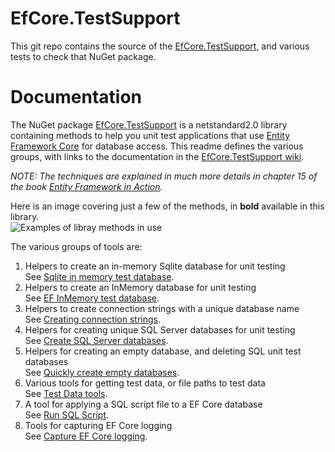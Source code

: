 # EfCore.TestSupport

This git repo contains the source of the
[EfCore.TestSupport](https://www.nuget.org/packages/EfCore.TestSupport/), 
and various tests to check that NuGet package.

# Documentation

The NuGet package [EfCore.TestSupport](https://www.nuget.org/packages/EfCore.TestSupport/)
is a netstandard2.0 library containing methods to help you unit test applications that use
[Entity Framework Core](https://docs.microsoft.com/en-us/ef/core/index)
for database access. This readme defines the various groups, with links to the documentation in the 
[EfCore.TestSupport wiki](https://github.com/JonPSmith/EfCore.TestSupport/wiki).

*NOTE: The techniques are explained in much more details in chapter 15 of the book
[Entity Framework in Action](http://bit.ly/2m8KRAZ).*

Here is an image covering just a few of the methods, in **bold** available in this library.  
![Examples of libray methods in use](https://github.com/JonPSmith/EfCore.TestSupport/blob/master/Example-of-various-test-features.png)

The various groups of tools are:

1. Helpers to create an in-memory Sqlite database for unit testing  
See [Sqlite in memory test database](https://github.com/JonPSmith/EfCore.TestSupport/wiki/1.-Sqlite-in-memory-test-database).
2. Helpers to create an InMemory database for unit testing  
See [EF InMemory test database](https://github.com/JonPSmith/EfCore.TestSupport/wiki/2.-EF-InMemory-test-database).
3. Helpers to create connection strings with a unique database name  
See [Creating connection strings](https://github.com/JonPSmith/EfCore.TestSupport/wiki/3.-Creating-connection-strings).
4. Helpers for creating unique SQL Server databases for unit testing  
See [Create SQL Server databases](https://github.com/JonPSmith/EfCore.TestSupport/wiki/4.-Create-SQL-Server-databases).
5. Helpers for creating an empty database, and deleting SQL unit test databases  
See [Quickly create empty databases](https://github.com/JonPSmith/EfCore.TestSupport/wiki/5.-Quickly-create-empty-database).
6. Various tools for getting test data, or file paths to test data  
See [Test Data tools](https://github.com/JonPSmith/EfCore.TestSupport/wiki/6.-Test-Data-tools).
7. A tool for applying a SQL script file to a EF Core database  
See [Run SQL Script](https://github.com/JonPSmith/EfCore.TestSupport/wiki/7.-Run-SQL-Script).
8. Tools for capturing EF Core logging  
See [Capture EF Core logging](https://github.com/JonPSmith/EfCore.TestSupport/wiki/8.-Capture-EF-Core-logging).



